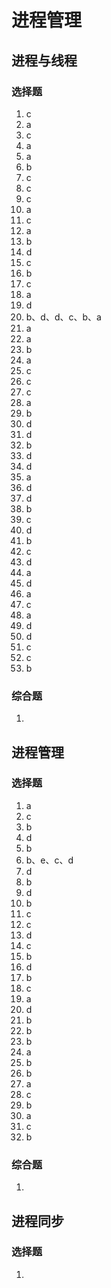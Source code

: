 # 进程管理
## 进程与线程
### 选择题
1. c
2. a
3. c
4. a
5. a
6. b
7. c
8. c
9. c
10. a
11. c
12. a
13. b
14. d
15. c
16. b
17. c
18. a
19. d
20. b、d、d、c、b、a
21. a
22. a
23. b
24. a
25. c
26. c
27. c
28. a
29. b
30. d
31. d
32. b
33. d
34. d
35. a
36. d
37. d
38. b
39. c
40. d
41. b
42. c
43. d
44. a
45. d
46. a
47. c
48. a
49. d
50. d
51. c
52. c
53. b
### 综合题
1. 

## 进程管理
### 选择题
1. a
2. c
3. b
4. d
5. b
6. b、e、c、d
7. d
8. b
9. d
10. b
11. c
12. c
13. d
14. c
15. b
16. d
17. b
18. c
19. a
20. d
21. b
22. b
23. b
24. a
25. b
26. b
27. a
28. c
29. b
30. a
31. c
32. b
### 综合题
1. 



## 进程同步

### 选择题
1. 
